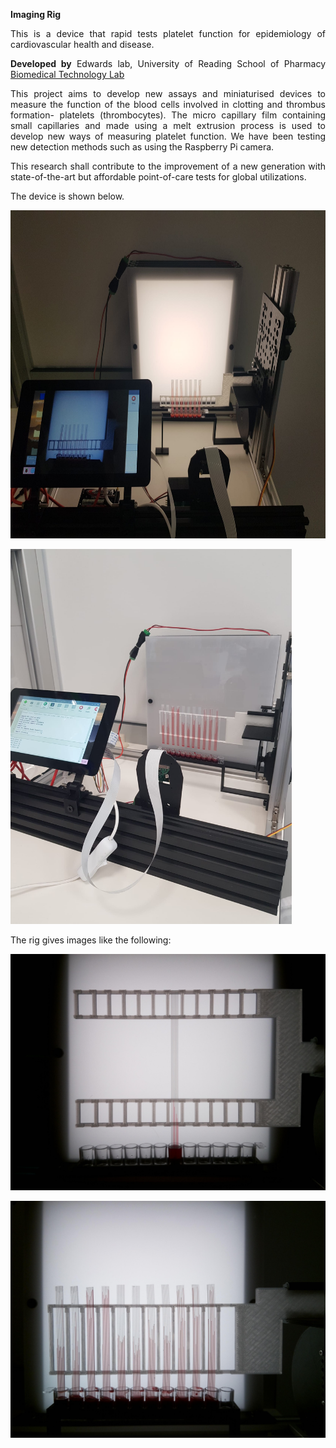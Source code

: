 <p style="text-align: justify;"><strong>Imaging Rig</strong></p>
<p style="text-align: justify;">This is a device that rapid tests platelet function for epidemiology of cardiovascular health and disease.</p>
<p style="text-align: justify;"><strong>Developed by</strong> Edwards lab, University of Reading School of Pharmacy <a href="https://research.reading.ac.uk/biomedical-technology-lab/">Biomedical Technology Lab</a></p>
<p style="text-align: justify;">This project aims to develop new assays and miniaturised devices to measure the function of the blood cells involved in clotting and thrombus formation- platelets (thrombocytes). The micro capillary film containing small capillaries and made using a melt extrusion process is used to develop new ways of measuring platelet function. We have been testing new detection methods such as using the Raspberry Pi camera.</p>
<p style="text-align: justify;">This research shall contribute to the improvement of a new generation with state-of-the-art but affordable point-of-care tests for global utilizations.</p>
<p style="text-align: justify;">The device is shown below.</p>
<p style="text-align: justify;"><img src="Imaging_Rig3.jpeg" alt="Imaging Rig" width="700" height="525" /></p>
<p style="text-align: justify;"><img src="Imaging_Rig4.jpeg" alt="Imaging Rig 2" width="450" height="600" /></p>
<p>The rig gives images like the following:</p>
<p><img src="Rise_of_the_dye.jpeg" alt="Rise of the dye" /></p>
<p style="text-align: justify;"><img src="MCF.jpeg" alt="MCF" /></p>
